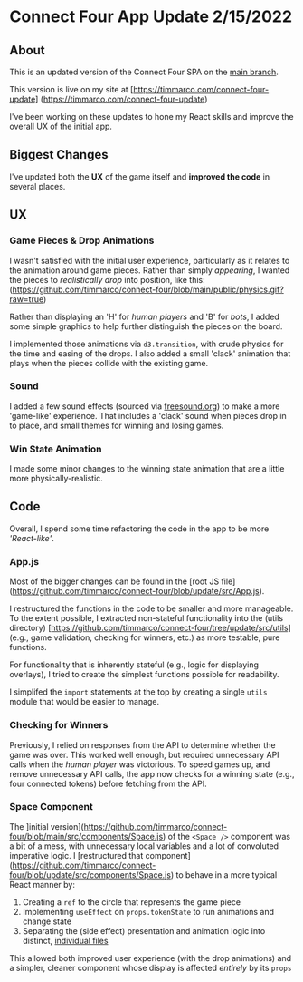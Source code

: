 # Connect Four App Update 2/15/2022

## About
This is an updated version of the Connect Four SPA on the [main branch](https://github.com/timmarco/connect-four).

This version is live on my site at [https://timmarco.com/connect-four-update] (https://timmarco.com/connect-four-update)

I've been working on these updates to hone my React skills and improve the overall UX of the initial app.

## Biggest Changes

I've updated both the **UX** of the game itself and **improved the code** in several places.

## UX

### Game Pieces & Drop Animations
I wasn't satisfied with the initial user experience, particularly as it relates to the animation around game pieces. Rather than simply *appearing*, I wanted the pieces to *realistically drop* into position, like this:
(https://github.com/timmarco/connect-four/blob/main/public/physics.gif?raw=true)

Rather than displaying an 'H' for *human players* and 'B' for *bots*, I added some simple graphics to help further distinguish the pieces on the board.

I implemented those animations via `d3.transition`, with crude physics for the time and easing of the drops. I also added a small 'clack' animation that plays when the pieces collide with the existing game.

### Sound
I added a few sound effects (sourced via [freesound.org](https://www.freesound.org)) to make a more 'game-like' experience. That includes a 'clack' sound when pieces drop in to place, and small themes for winning and losing games.

### Win State Animation
I made some minor changes to the winning state animation that are a little more physically-realistic.

## Code
Overall, I spend some time refactoring the code in the app to be more *'React-like'*.

### App.js
Most of the bigger changes can be found in the [root JS file] (https://github.com/timmarco/connect-four/blob/update/src/App.js).

I restructured the functions in the code to be smaller and more manageable. To the extent possible, I extracted non-stateful functionality into the (utils directory) [https://github.com/timmarco/connect-four/tree/update/src/utils] (e.g., game validation, checking for winners, etc.) as more testable, pure functions.

For functionality that is inherently stateful (e.g., logic for displaying overlays), I tried to create the simplest functions possible for readability.

I simplifed the `import` statements at the top by creating a single `utils` module that would be easier to manage.

### Checking for Winners
Previously, I relied on responses from the API to determine whether the game was over. This worked well enough, but required unnecessary API calls when the *human player* was victorious. To speed games up, and remove unnecessary API calls, the app now checks for a winning state (e.g., four connected tokens) before fetching from the API.

### Space Component
The ]initial version](https://github.com/timmarco/connect-four/blob/main/src/components/Space.js) of the `<Space />` component was a bit of a mess, with unnecessary local variables and a lot of convoluted imperative logic. I [restructured that component] (https://github.com/timmarco/connect-four/blob/update/src/components/Space.js) to behave in a more typical React manner by:

1. Creating a `ref` to the circle that represents the game piece
2. Implementing `useEffect` on `props.tokenState` to run animations and change state
3. Separating the (side effect) presentation and animation logic into distinct, [individual files](https://github.com/timmarco/connect-four/tree/update/src/components/Space)

This allowed both improved user experience (with the drop animations) and a simpler, cleaner component whose display is affected *entirely* by its `props`
